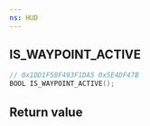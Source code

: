 ```yaml
---
ns: HUD
---
```

## IS_WAYPOINT_ACTIVE

```c
// 0x1DD1F58F493F1DA5 0x5E4DF47B
BOOL IS_WAYPOINT_ACTIVE();
```


## Return value
